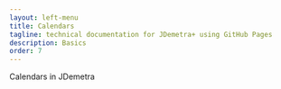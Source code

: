 ```yaml
---
layout: left-menu
title: Calendars
tagline: technical documentation for JDemetra+ using GitHub Pages
description: Basics
order: 7
---
```


Calendars in JDemetra